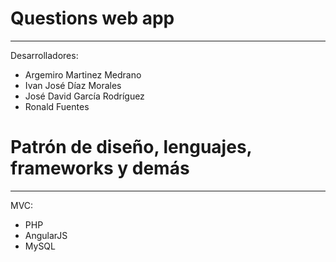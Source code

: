 # Questions web app
-------

Desarrolladores:
* Argemiro Martinez Medrano
* Ivan José Díaz Morales
* José David García Rodríguez
* Ronald Fuentes

# Patrón de diseño, lenguajes, frameworks y demás
-------

MVC:
* PHP
* AngularJS
* MySQL
